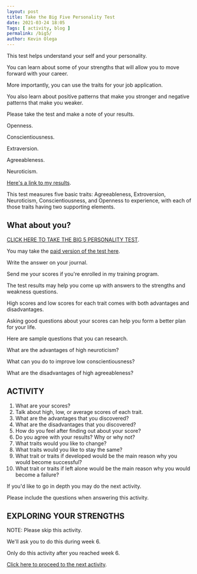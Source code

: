 ```yaml
--- 
layout: post 
title: Take the Big Five Personality Test
date: 2021-03-24 18:05
Tags: [ activity, blog ]
permalink: /big5/
author: Kevin Olega 
--- 
```

This test helps understand your self and your personality.

You can learn about some of your strengths that will allow you to move forward with your career.

More importantly, you can use the traits for your job application.

You also learn about positive patterns that make you stronger and negative patterns that make you weaker.
 
Please take the test and make a note of your results.

Openness. 

Conscientiousness.

Extraversion.

Agreeableness.

Neuroticism.

[Here's a link to my results](https://kevinolega.com/big5/).

This test measures five basic traits: Agreeableness, Extroversion, Neuroticism, Conscientiousness, and Openness to experience, with each of those traits having two supporting elements.

## What about you?

[CLICK HERE TO TAKE THE BIG 5 PERSONALITY TEST](https://www.truity.com/test/big-five-personality-test).

You may take the [paid version of the test here](https://www.understandmyself.com/).

Write the answer on your journal.

Send me your scores if you're enrolled in my training program.

The test results may help you come up with answers to the strengths and weakness questions.

High scores and low scores for each trait comes with both advantages and disadvantages.

Asking good questions about your scores can help you form a better plan for your life.

Here are sample questions that you can research.

What are the advantages of high neuroticism?

What can you do to improve low conscientiousness?

What are the disadvantages of high agreeableness?

## ACTIVITY

1. What are your scores?
2. Talk about high, low, or average scores of each trait.
3. What are the advantages that you discovered?
4. What are the disadvantages that you discovered?
5. How do you feel after finding out about your score?
6. Do you agree with your results? Why or why not?
7. What traits would you like to change?
8. What traits would you like to stay the same?
9. What trait or traits if developed would be the main reason why you would become successful?
10. What trait or traits if left alone would be the main reason why you would become a failure?

If you'd like to go in depth you may do the next activity.

Please include the questions when answering this activity.

## EXPLORING YOUR STRENGTHS

NOTE: Please skip this activity.

We'll ask you to do this during week 6.

Only do this activity after you reached week 6.

[Click here to proceed to the next activity](https://callcentertrainingtips.com/big-five/).